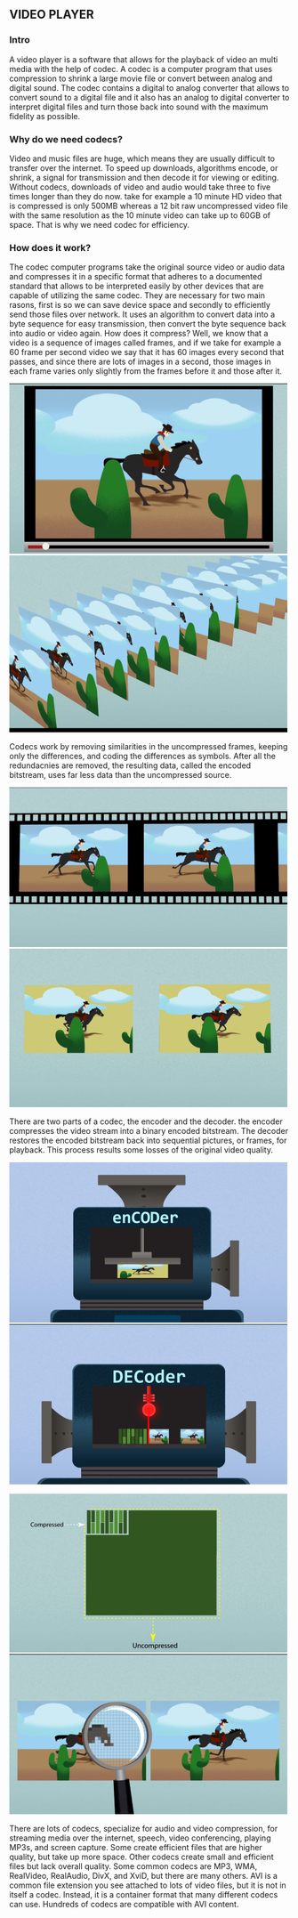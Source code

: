 ## VIDEO PLAYER

### Intro

A video player is a software that allows for the playback of video an multi media with the help of codec. A codec is a computer program that uses compression to shrink a large movie file or convert between analog and digital sound. The codec contains a digital to analog converter that allows to convert sound to a digital file and it also has an analog to digital converter to interpret digital files and turn those back into sound with the maximum fidelity as possible.

### Why do we need codecs?

Video and music files are huge, which means they are usually difficult to transfer over the internet. To speed up downloads, algorithms encode, or shrink, a signal for transmission and then decode it for viewing or editing. Without codecs, downloads of video and audio would take three to five times longer than they do now. take for example a 10 minute HD video that is compressed is only 500MB whereas a 12 bit raw uncompressed video file with the same resolution as the 10 minute video can take up to 60GB of space. That is why we need codec for efficiency.

### How does it work?

The codec computer programs take the original source video or audio data and compresses it in a specific format that adheres to a documented standard that allows to be interpreted easily by other devices that are capable of utilizing the same codec. They are necessary for two main rasons, first is so we can save device space and secondly to efficiently send those files over network. It uses an algorithm to convert data into a byte sequence for easy transmission, then convert the byte sequence back into audio or video again. How does it compress? Well, we know that a video is a sequence of images called frames, and if we take for example a 60 frame per second video we say that it has 60 images every second that passes, and since there are lots of images in a second, those images in each frame varies only slightly from the frames before it and those after it.

![video](https://github.com/migon25/Video-player/blob/main/docs/video%20player/personal%20research.png?raw=true)![frames](https://github.com/migon25/Video-player/blob/main/docs/video%20player/frames.png?raw=true)

Codecs work by removing similarities in the uncompressed frames, keeping only the differences, and coding the differences
as symbols. After all the redundacnies are removed, the resulting data, called the encoded bitstream, uses far less data than the uncompressed source.

![similarities](https://github.com/migon25/Video-player/blob/main/docs/video%20player/similar.png?raw=true)![symbols](https://github.com/migon25/Video-player/blob/main/docs/video%20player/differences.png?raw=true)

There are two parts of a codec, the encoder and the decoder. the encoder compresses the video stream into a binary encoded bitstream. The decoder restores the encoded bitstream back into sequential pictures, or frames, for playback. This process results some losses of the original video quality.

![encoder](https://github.com/migon25/Video-player/blob/main/docs/video%20player/encoder.png?raw=true)![decoder](https://github.com/migon25/Video-player/blob/main/docs/video%20player/decoder.png?raw=true)

![code](https://github.com/migon25/Video-player/blob/main/docs/video%20player/code.png?raw=true)![quality](https://github.com/migon25/Video-player/blob/main/docs/video%20player/quality.png?raw=true)

There are lots of codecs, specialize for audio and video compression, for streaming media over the internet, speech, video conferencing, playing MP3s, and screen capture. Some create efficient files that are higher quality, but take up more space. Other codecs create small and efficient files but lack overall quality. Some common codecs are MP3, WMA, RealVideo, RealAudio, DivX, and XviD, but there are many others. AVI is a common file extension you see attached to lots of video files, but it is not in itself a codec. Instead, it is a container format that many different codecs can use. Hundreds of codecs are compatible with AVI content.
